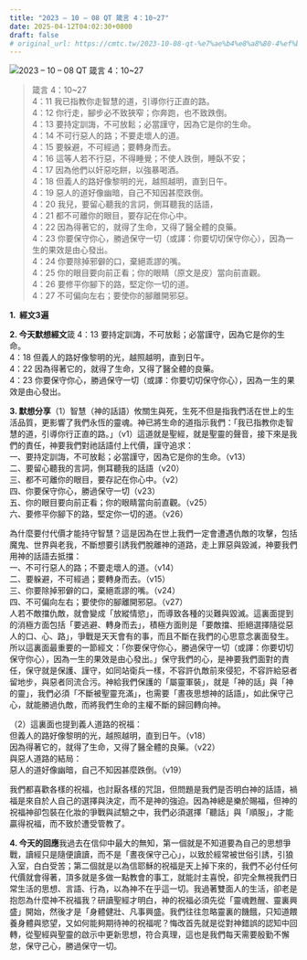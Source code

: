 ```yaml
---
title: "2023 – 10 – 08 QT 箴言 4：10~27"
date: 2025-04-12T04:02:30+0800
draft: false
# original_url: https://cmtc.tw/2023-10-08-qt-%e7%ae%b4%e8%a8%80-4%ef%bc%9a1027
---
```


![2023 – 10 – 08 QT  箴言 4：10~27](/images/qt.jpg  "2023 – 10 – 08 QT  箴言 4：10~27")

> 箴言 4：10~27  
> 4：11 我已指教你走智慧的道，引導你行正直的路。  
> 4：12 你行走，腳步必不致狹窄；你奔跑，也不致跌倒。  
> 4：13 要持定訓誨，不可放鬆；必當謹守，因為它是你的生命。  
> 4：14 不可行惡人的路；不要走壞人的道。  
> 4：15 要躲避，不可經過；要轉身而去。  
> 4：16 這等人若不行惡，不得睡覺；不使人跌倒，睡臥不安；  
> 4：17 因為他們以奸惡吃餅，以強暴喝酒。  
> 4：18 但義人的路好像黎明的光，越照越明，直到日午。  
> 4：19 惡人的道好像幽暗，自己不知因甚麼跌倒。  
> 4：20 我兒，要留心聽我的言詞，側耳聽我的話語，  
> 4：21 都不可離你的眼目，要存記在你心中。  
> 4：22 因為得著它的，就得了生命，又得了醫全體的良藥。  
> 4：23 你要保守你心，勝過保守一切（或譯：你要切切保守你心），因為一生的果效是由心發出。  
> 4：24 你要除掉邪僻的口，棄絕乖謬的嘴。  
> 4：25 你的眼目要向前正看；你的眼睛（原文是皮）當向前直觀。  
> 4：26 要修平你腳下的路，堅定你一切的道。  
> 4：27 不可偏向左右；要使你的腳離開邪惡。

**1.  經文3遍**

**2. 今天默想經文**箴 4：13 要持定訓誨，不可放鬆；必當謹守，因為它是你的生命。  
4：18 但義人的路好像黎明的光，越照越明，直到日午。  
4：22 因為得著它的，就得了生命，又得了醫全體的良藥。  
4：23 你要保守你心，勝過保守一切（或譯：你要切切保守你心），因為一生的果效是由心發出。

**3. 默想分享**（1）智慧（神的話語）攸關生與死，生死不但是指我們活在世上的生活品質，更影響了我們永恆的靈魂。神已將生命的道指示我們：「我已指教你走智慧的道，引導你行正直的路。」（v1）這道就是聖經，就是聖靈的聲音，接下來是我們的責任，神要我們對祂話語付上代價，謹守追求：  
一、要持定訓誨，不可放鬆；必當謹守，因為它是你的生命。（v13）  
二、要留心聽我的言詞，側耳聽我的話語（v20）  
三、都不可離你的眼目，要存記在你心中。（v2）  
四、你要保守你心，勝過保守一切（v23）  
五、你的眼目要向前正看；你的眼睛當向前直觀。（v25）  
六、要修平你腳下的路，堅定你一切的道。（v26）

為什麼要付代價才能持守智慧？這是因為在世上我們一定會遭遇仇敵的攻擊，包括魔鬼、世界與老我，不斷想要引誘我們脫離神的道路，走上罪惡與毀滅，神要我們用神的話語去抵擋：  
一、不可行惡人的路；不要走壞人的道。（v14）  
二、要躲避，不可經過；要轉身而去。（v15）  
三、你要除掉邪僻的口，棄絕乖謬的嘴。（v24）  
四、不可偏向左右；要使你的腳離開邪惡。（v27）  
人若不敵擋仇敵，就會變成「放縱情慾」，而導致各種的災難與毀滅。這裏面提到的消極方面包括「要逃避、轉身而去」，積極方面則是「要敵擋、拒絕選擇隨從惡人的口、心、路」，爭戰是天天會有的事，而且不斷在我們的心思意念裏面發生。所以這裏面最重要的一節經文：「你要保守你心，勝過保守一切（或譯：你要切切保守你心），因為一生的果效是由心發出。」保守我們的心，是神要我們面對的責任，保守就是保護、謹守，如同站衛兵一樣，不容許仇敵前來侵犯，不容許給惡者留地步，與惡者同流合污。神給我們保護的「屬靈軍裝」，就是「神的話」與「神的靈」，我們必須「不斷被聖靈充滿」，也需要「晝夜思想神的話語」，如此保守己心，就能勝過仇敵，而將我們生命的主權不斷的歸回轉向神。

（2）這裏面也提到義人道路的祝福：  
但義人的路好像黎明的光，越照越明，直到日午。（v18）  
因為得著它的，就得了生命，又得了醫全體的良藥。（v22）  
與惡人道路的結局：  
惡人的道好像幽暗，自己不知因甚麼跌倒。（v19）

我們都喜歡各樣的祝福，也討厭各樣的咒詛，但問題是我們是否明白神的話語，禍福是來自於人自己的選擇與決定，而不是神的強迫。因為神總是樂於賜福，但神的祝福神卻包裝在化妝的爭戰與試驗之中，我們必須選擇「聽話」與「順服」，才能贏得祝福，而不致於遭受管教了。

**4. 今天的回應**我過去在信仰中最大的無知，第一個就是不知道要為自己的思想爭戰，讀經只是隨便讀讀，而不是「晝夜保守己心」，以致於經常被世俗引誘，引狼入室，白白受苦；第二個就是以為信耶穌的祝福是天上掉下來的，我們不必付任何代價就會得著，頂多就是多做一點教會的事工，就能討主喜悅，卻完全無視我們日常生活的思想、言語、行為，以為神不在乎這一切。我過著雙面人的生活，卻老是抱怨為什麼神不祝福我？研讀聖經才明白，神的祝福必須先從「靈魂甦醒、靈裏興盛」開始，然後才是「身體健壯、凡事興盛。我們往往忽略靈裏的饑餓，只知道餵養身體與慾望，又如何能夠期待神的祝福呢？悔改首先就是從對神錯誤的認知中回轉，從聖經與聖靈的啟示中更新思想，符合真理，這也是我們每天需要殷勤不懈怠，保守己心，勝過保守一切。